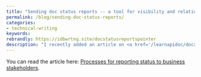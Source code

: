 ```yaml
---
title: "Sending doc status reports -- a tool for visibility and relationship building [API doc course]"
permalink: /blog/sending-doc-status-reports/
categories:
- technical-writing
keywords:
rebrandly: https://idbwrtng.site/docstatusreportspointer
description: "I recently added an article on <a href='/learnapidoc/docapis_status_reports.html'>doc status reports</a> to my <a href='/learnapidoc'>API course</a>. Sending documentation status reports can help foster trust and awareness with your business stakeholders. These stakeholders might be the core leadership within your organization or simply your management chain the next level up. Besides building visibility and relationships with these stakeholders, creating these status reports each month gives you a regular cadence for doc assessment and analysis, which is also helpful."
---
```


You can read the article here: [Processes for reporting status to business stakeholders](/learnapidoc/docapis_status_reports.html).
